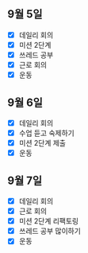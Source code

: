 ## 9월 5일

- [x] 데일리 회의
- [x] 미션 2단계
- [x] 쓰레드 공부
- [x] 근로 회의
- [x] 운동

## 9월 6일

- [x] 데일리 회의
- [x] 수업 듣고 숙제하기
- [x] 미션 2단계 제출
- [x] 운동

## 9월 7일

- [x] 데일리 회의
- [x] 근로 회의
- [x] 미션 2단계 리팩토링
- [x] 쓰레드 공부 많이하기
- [x] 운동
